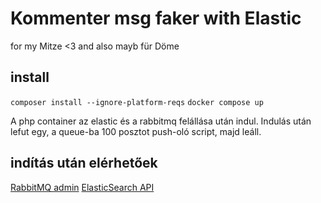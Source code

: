 # Kommenter msg faker with Elastic

for my Mitze <3 and also mayb für Döme

## install

`composer install --ignore-platform-reqs`
`docker compose up`

A php container az elastic és a rabbitmq felállása után indul. Indulás után lefut egy, a queue-ba 100 posztot
push-oló script, majd leáll.

## indítás után elérhetőek

[RabbitMQ admin](http://localhost:15672)
[ElasticSearch API](http://localhost:9200)

